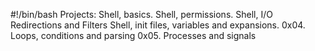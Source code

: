 #!/bin/bash
Projects:
Shell, basics.
Shell, permissions. 
Shell, I/O Redirections and Filters 
Shell, init files, variables and expansions.
0x04. Loops, conditions and parsing
0x05. Processes and signals

